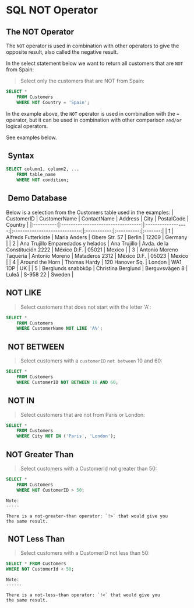 # SQL NOT Operator

## The NOT Operator

The `NOT` operator is used in combination with other operators
to give the opposite result, also called the negative result.

In the select statement below we want to return all customers
that are `NOT` from Spain:

> Select only the customers that are NOT from Spain:

```sql
SELECT * 
    FROM Customers
    WHERE NOT Country = 'Spain';
```

In the example above, the `NOT` operator is used in combination
with the `=` operator, but it can be used in combination with
other comparison `and/or` logical operators.

See examples below.

##  Syntax

```sql
SELECT column1, column2, ...
    FROM table_name
    WHERE NOT condition;
```

##  Demo Database

Below is a selection from the Customers table used in the examples:
| CustomerID |            CustomerName            |     ContactName    |            Address            |     City    | PostalCode | Country |
|:----------:|:----------------------------------:|:------------------:|:-----------------------------:|:-----------:|:----------:|:-------:|
| 1          | Alfreds Futterkiste                | Maria Anders       | Obere Str. 57                 | Berlin      | 12209      | Germany |
| 2          | Ana Trujillo Emparedados y helados | Ana Trujillo       | Avda. de la Constitución 2222 | México D.F. | 05021      | Mexico  |
| 3          | Antonio Moreno Taquería            | Antonio Moreno     | Mataderos 2312                | México D.F. | 05023      | Mexico  |
| 4          | Around the Horn                    | Thomas Hardy       | 120 Hanover Sq.               | London      | WA1 1DP    | UK      |
| 5          | Berglunds snabbköp                 | Christina Berglund | Berguvsvägen 8                | Luleå       | S-958 22   | Sweden  |

## NOT LIKE

> Select customers that does not start with the letter 'A':

```sql
SELECT * 
    FROM Customers
    WHERE CustomerName NOT LIKE 'A%';
```

##  NOT BETWEEN

> Select customers with a `customerID` `not between` 10 and 60:

```sql
SELECT * 
    FROM Customers
    WHERE CustomerID NOT BETWEEN 10 AND 60;
```

##  NOT IN

> Select customers that are not from Paris or London:

```sql
SELECT * 
    FROM Customers
    WHERE City NOT IN ('Paris', 'London');
```

## NOT Greater Than

> Select customers with a CustomerId not greater than 50:

```sql
SELECT * 
    FROM Customers
    WHERE NOT CustomerID > 50;
```

```text
Note:
-----

There is a not-greater-than operator: `!>` that would give you 
the same result.
```

##  NOT Less Than

> Select customers with a CustomerID not less than 50:

```sql
SELECT * FROM Customers
WHERE NOT CustomerId < 50;
```

```text
Note: 
------

There is a not-less-than operator: `!<` that would give you 
the same result.
```
